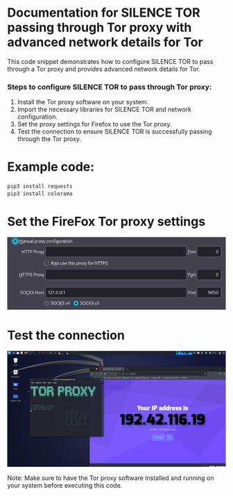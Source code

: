 # Documentation for SILENCE TOR passing through Tor proxy with advanced network details for Tor

This code snippet demonstrates how to configure SILENCE TOR to pass through a Tor proxy and provides advanced network details for Tor.

### Steps to configure SILENCE TOR to pass through Tor proxy:
1. Install the Tor proxy software on your system.
2. Import the necessary libraries for SILENCE TOR and network configuration.
3. Set the proxy settings for Firefox to use the Tor proxy.
4. Test the connection to ensure SILENCE TOR is successfully passing through the Tor proxy.

# Example code:

```bash
pip3 install requests
pip3 install colorama
```

# Set the FireFox Tor proxy settings
![EXEMPLE : ](img/1.png)

# Test the connection
![EXEMPLE : ](img/2.png)

Note: Make sure to have the Tor proxy software installed and running on your system before executing this code.
